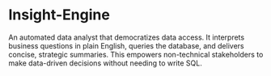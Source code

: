 # Insight-Engine
An automated data analyst that democratizes data access. It interprets business questions in plain English, queries the database, and delivers concise, strategic summaries. This empowers non-technical stakeholders to make data-driven decisions without needing to write SQL.
